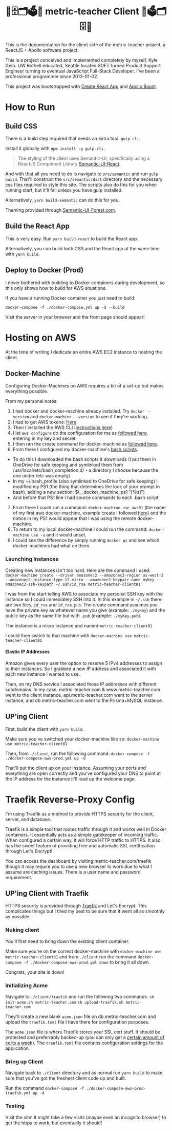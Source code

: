 <h1 align="center">📐🗄🗂🗳📏 metric-teacher Client 📏🗳🗂🗄📐</h1>
This is the documentation for the client side of the metric-teacher project, a ReactJS + Apollo software project.

This is a project conceived and implemented completely by myself, Kyle Geib. UW Bothell educated, Seattle located SDET turned Product Support Engineer turning to eventual JavaScript Full-Stack Developer. I've been a professional programmer since 2013-01-02.

This project was bootstrapped with [Create React App](https://github.com/facebookincubator/create-react-app) and [Apollo Boost](https://www.npmjs.com/package/apollo-boost).

# How to Run
## Build CSS
There is a build step required that needs an extra tool: `gulp-cli`.

Install it globally with `npm install -g gulp-cli`.

> The styling of the client uses Semantic-UI, specifically using a ReactJS Component Library [Semantic-UI-React](https://github.com/Semantic-Org/Semantic-UI-React).

And with that all you need to do is navigate to `src/semantic` and run `gulp build`. That'll construct the `src/semantic/dist` directory and the necessary css files required to style this site. The scripts also do this for you when running start, but it'll fail unless you have gulp installed.

Alternatively, `yarn build-semantic` can do this for you.

Theming provided through [Semantic-UI-Forest.com](https://semantic-ui-forest.com/themes/).

## Build the React App
This is very easy. Run `yarn build-react` to build the React app.

Alternatively, you can build both CSS and the React app at the same time with `yarn build`.

## Deploy to Docker (Prod)
I never bothered with building to Docker containers during development, so this only shows how to build for AWS situations.

If you have a running Docker container you just need to build:

`docker-compose -f ./docker-compose.yml up -d --build`

Visit the server in your browser and the front page should appear!

# Hosting on AWS
At the time of writing I dedicate an entire AWS EC2 instance to hosting the client.

## Docker-Machine
Configuring Docker-Machines on AWS requires a bit of a set-up but makes everything possible.

From my personal notes:
1) I had docker and docker-machine already installed. Try `docker --version` and `docker-machine --version` to see if they're working.
2) I had to get AWS tokens: [Here](https://console.aws.amazon.com/iam/home#/security_credential)
3) Then I installed the AWS CLI ([instructions here](https://docs.aws.amazon.com/cli/latest/userguide/installing.html))
4) I let `aws configure` do the configuration for me as [followed here](https://docs.docker.com/machine/drivers/aws/#configuring-credentials), entering in my key and secret.
5) I then ran the create command for docker-machine as [followed here](https://docs.docker.com/machine/drivers/aws/#aws-credential-file).
6) From there I configured my docker-machine's [bash scripts](https://docs.docker.com/machine/install-machine/#install-bash-completion-scripts).
  * To do this I downloaded the bash scripts it downloads (I put them in OneDrive for safe keeping and symlinked them from /usr/local/etc/bash_completion.d/ - a directory I choose because the one under /etc was empty)
  * In my ~/.bash_profile (also symlinked to OneDrive for safe keeping) I modified my PS1 (the thing that determines the look of your prompt in bash), adding a new section: $(__docker_machine_ps1 "\[%s\]")
  * And before that PS1 line I had source commands to each .bash script
7) From there I could run a command: `docker-machine use aws01` (the name of my first aws docker-machine, example create I followed [here](https://docs.docker.com/machine/drivers/aws/#aws-credential-file)) and the notice in my PS1 would appear that I was using the remote docker-machine.
8) To return to my local docker-machine I could run the command: `docker-machine use -u` and it would unset.
9) I could see the difference by simply running `docker ps` and see which docker-machines had what on them.

### Launching Instances
Creating new instances isn't too hard. Here are the command I used:
`docker-machine create --driver amazonec2 --amazonec2-region us-west-2 --amazonec2-instance-type t2.micro --amazonec2-keypair-name myKey --amazonec2-ssh-keypath ~/.ssh/id_rsa metric-teacher-client01`

I was from the start telling AWS to associate my personal SSH key with the instance so I could immediately SSH into it. In this example in `~/.ssh` there are two files, `id_rsa` and `id_rsa.pub`. The create command assumes you have the private key as whatever name you give (example: `./myKey`) and the public key as the same file but with `.pub` (example: `./myKey.pub`).

The instance is a micro instance and named `metric-teacher-client01`

I could then switch to that machine with `docker-machine use metric-teacher-client01`

#### Elastic IP Addresses
Amazon gives every user the option to reserve 5 IPv4 addresses to assign to their instances. So I grabbed a new IP address and associated it with each new instance I wanted to use.

Then, on my DNS service I associated those IP addresses with different subdomains. In my case, metric-teacher.com & www․metric-teacher.com went to the client instance, api․metric-teacher.com went to the server instance, and db․metric-teacher.com went to the Prisma+MySQL instance.

## UP'ing Client
First, build the client with `yarn build`.

Make sure you've switched your docker-machine like so: `docker-machine use metric-teacher-client01`

Then, from `./client`, run the following command: `docker-compose -f ./docker-compose-aws-prod.yml up -d`

That'll put the client up on your instance. Assuming your ports and everything are open correctly and you've configured your DNS to point at the IP address for the instance it'll load up the welcome page.

# Traefik Reverse-Proxy Config
I'm using Traefik as a method to provide HTTPS security for the client, server, and database.

Traefik is a simple tool that routes traffic through it and works well in Docker containers. It essentially acts as a simple gatekeeper of incoming traffic. When configured a certain way, it will force HTTP traffic to HTTPS. It also has the sweet feature of providing free and automatic SSL certification through Let's Encrypt!

You can access the dashboard by visiting metric-teacher.com/traefik though it may require you to use a new browser to work due to what I assume are caching issues. There is a user name and password requirement.

## UP'ing Client with Traefik
HTTPS security is provided through [Traefik](https://traefik.io/) and Let's Encrypt. This complicates things but I tried my best to be sure that it went all as smoothly as possible.

### Nuking client
You'll first need to bring down the existing client container.

Make sure you're on the correct docker-machine with `docker-machine use metric-teacher-client01` and from `./client` run the command `docker-compose -f ./docker-compose-aws-prod.yml down` to bring it all down.

Congrats, your site is down!

### Initializing Acme
Navigate to `./client/traefik` and run the following two commands:
`sh init-acme.sh metric-teacher.com`
`sh upload-traefik.sh metric-teacher.com`

They'll create a new blank `acme.json` file on db.metric-teacher.com and upload the `traefik.toml` file I have there for configuration purposes.

The `acme.json` file is where Traefik stores your SSL cert stuff. It should be protected and preferrably backed-up (you can only get a [certain amount of certs a week](https://letsencrypt.org/docs/rate-limits/)). The `traefik.toml` file contains configuration settings for the application.

### Bring up Client
Navigate back to `./client` directory and as normal run `yarn build` to make sure that you've got the freshest client code up and built.

Run the command `docker-compose -f ./docker-compose-aws-prod-traefik.yml up -d`

### Testing
Visit the site! It might take a few visits (maybe even an incognito browser) to get the https to work, but eventually it should!

